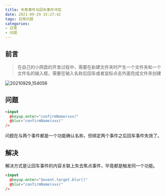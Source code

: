 ```yaml
---
title: 失焦事件与回车事件冲突
date: 2021-09-29 15:27:42
tags: 日常问题
categories: 
- 日常
- 问题
---
```


## 前言

> 在自己的小网盘的开发过程中，需要在新建文件夹时产生一个文件夹和一个文件名的输入框，需要在输入名称后回车或者鼠标点击外面完成文件夹创建



![20210929_154056](https://gitee-imagehost.oss-cn-beijing.aliyuncs.com/image_host/20210929_154056.gif)



## 问题

```html
<input
  @keyup.enter="confirmName(xxx)"
  @blur="confirmName(xxx)"
/>
```

问题在与两个事件都是一个功能确认名称，但绑定两个事件之后回车事件失效了。



## 解决

解决方式是让回车事件的内容关联上失去焦点事件，毕竟都是触发同一个功能。

```html
<input
  @keyup.enter="$event.target.blur()"
  @blur="confirmName(xxx)"
/>
```

